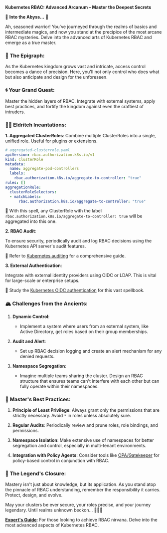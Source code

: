 **Kubernetes RBAC: Advanced Arcanum – Master the Deepest Secrets**

🌌 **Into the Abyss...** 🌌

Ah, seasoned warrior! You've journeyed through the realms of basics and intermediate magics, and now you stand at the precipice of the most arcane RBAC mysteries. Delve into the advanced arts of Kubernetes RBAC and emerge as a true master.

### 📜 **The Epigraph**:

As the Kubernetes kingdom grows vast and intricate, access control becomes a dance of precision. Here, you'll not only control who does what but also anticipate and design for the unforeseen.

### 🌀 **Your Grand Quest**:

Master the hidden layers of RBAC. Integrate with external systems, apply best practices, and fortify the kingdom against even the craftiest of intruders.

### 🧙‍♂️ **Eldritch Incantations**:

**1. Aggregated ClusterRoles**:
Combine multiple ClusterRoles into a single, unified role. Useful for plugins or extensions.

```yaml
# aggregated-clusterrole.yaml
apiVersion: rbac.authorization.k8s.io/v1
kind: ClusterRole
metadata:
  name: aggregate-pod-controllers
  labels:
    rbac.authorization.k8s.io/aggregate-to-controller: "true"
rules: []
aggregationRule:
  clusterRoleSelectors:
  - matchLabels:
      rbac.authorization.k8s.io/aggregate-to-controller: "true"
```

📖 With this spell, any ClusterRole with the label `rbac.authorization.k8s.io/aggregate-to-controller: true` will be aggregated into this one.

**2. RBAC Audit**:

To ensure security, periodically audit and log RBAC decisions using the Kubernetes API server's audit features.

📖 Refer to [Kubernetes auditing](https://kubernetes.io/docs/tasks/debug-application-cluster/audit/) for a comprehensive guide.

**3. External Authentication**:

Integrate with external identity providers using OIDC or LDAP. This is vital for large-scale or enterprise setups.

📖 Study the [Kubernetes OIDC authentication](https://kubernetes.io/docs/reference/access-authn-authz/authentication/#openid-connect-tokens) for this vast spellbook.

### 🏔 **Challenges from the Ancients**:

1. **Dynamic Control**:
   - Implement a system where users from an external system, like Active Directory, get roles based on their group memberships.

2. **Audit and Alert**:
   - Set up RBAC decision logging and create an alert mechanism for any denied requests.

3. **Namespace Segregation**:
   - Imagine multiple teams sharing the cluster. Design an RBAC structure that ensures teams can't interfere with each other but can fully operate within their namespaces.

### 🌟 **Master's Best Practices**:

1. **Principle of Least Privilege**: Always grant only the permissions that are strictly necessary. Avoid `*` in roles unless absolutely sure.

2. **Regular Audits**: Periodically review and prune roles, role bindings, and permissions.

3. **Namespace Isolation**: Make extensive use of namespaces for better segregation and control, especially in multi-tenant environments.

4. **Integration with Policy Agents**: Consider tools like [OPA/Gatekeeper](https://github.com/open-policy-agent/gatekeeper) for policy-based control in conjunction with RBAC.

### 🌠 **The Legend's Closure**:

Mastery isn't just about knowledge, but its application. As you stand atop the pinnacle of RBAC understanding, remember the responsibility it carries. Protect, design, and evolve.

May your clusters be ever secure, your roles precise, and your journey legendary. Until realms unknown beckon... 🌌🔮👑

[**Expert's Guide**](./expert.md): For those looking to achieve RBAC nirvana. Delve into the most advanced aspects of Kubernetes RBAC.
